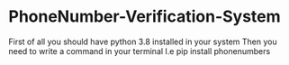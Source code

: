 # PhoneNumber-Verification-System


First of all you should have python 3.8 installed in your system 
Then you need to write a command in your terminal 
I.e pip install phonenumbers
